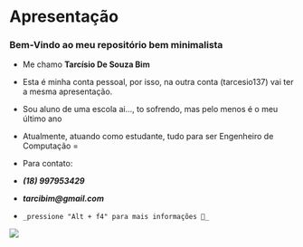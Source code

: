 # Apresentação

### Bem-Vindo ao meu repositório bem minimalista

- Me chamo **Tarcísio De Souza Bim**

- Esta é minha conta pessoal, por isso, na outra conta (tarcesio137) vai ter a mesma apresentação.

- Sou aluno de uma escola ai..., to sofrendo, mas pelo menos é o meu último ano
- Atualmente, atuando como estudante, tudo para ser Engenheiro de Computação =
- Para contato: 
- **_(18) 997953429_**
- **_tarcibim@gmail.com_**
-     _pressione "Alt + f4" para mais informações 🖤_
![](https://media1.tenor.com/m/FPcLrcWNmXoAAAAC/confia-leil%C3%A3o.gif)

